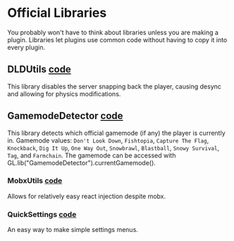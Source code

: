# Official Libraries

You probably won't have to think about libraries unless you are making a plugin. Libraries let plugins use common code without having to copy it into every plugin.

## DLDUtils [code](./DLDUtils.js)

This library disables the server snapping back the player, causing desync and allowing for physics modifications.

## GamemodeDetector [code](./GamemodeDetector.js)

This library detects which official gamemode (if any) the player is currently in. Gamemode values: `Don't Look Down`, `Fishtopia`, `Capture The Flag`, `Knockback`, `Dig It Up`, `One Way Out`, `Snowbrawl`, `Blastball`, `Snowy Survival`, `Tag`, and `Farmchain`. The gamemode can be accessed with GL.lib("GamemodeDetector").currentGamemode().

### MobxUtils [code](./MobxUtils.js)

Allows for relatively easy react injection despite mobx.

### QuickSettings [code](./QuickSettings)

An easy way to make simple settings menus.